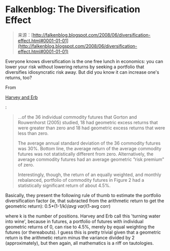 <!--yml
category: 未分类
date: 2024-05-12 23:14:03
-->

# Falkenblog: The Diversification Effect

> 来源：[http://falkenblog.blogspot.com/2008/06/diversification-effect.html#0001-01-01](http://falkenblog.blogspot.com/2008/06/diversification-effect.html#0001-01-01)

Everyone knows diversification is the one free lunch in economics: you can lower your risk without lowering returns by seeking a portfolio that diversifies idiosyncratic risk away. But did you know it can increase one's returns, too?

From

[Harvey and Erb](http://papers.ssrn.com/sol3/papers.cfm?abstract_id=650923)

:

> ...of the 36 individual commodity futures that Gorton and Rouwenhorst (2005) studied, 18 had geometric excess returns that were greater than zero and 18 had geometric excess returns that were less than zero.
> 
> The average annual standard deviation of the 36 commodity futures was 30%. Bottom line, the average return of the average commodity futures was not statistically different from zero. Alternatively, the average commodity futures had an average geometric “risk premium” of zero.
> 
> Interestingly, though, the return of an equally weighted, and monthly rebalanced, portfolio of commodity futures in Figure 2 had a statistically significant return of about 4.5%.

Basically, they present the following rule of thumb to estimate the portfolio diversification factor (ie, that subracted from the arithmetic return to get the geometric return): 0.5*(1-1/k)*(avg var)*(1-avg corr)

where k is the number of positions. Harvey and Erb call this 'turning water into wine', because in futures, a portfolio of futures with individual geometric returns of 0, can rise to 4.5%, merely by equal weighting the futures (or thereabouts). I guess this is pretty trivial given that a geometric return is the arithmetic return minus the variance divided by 2 (approximately), but then again, all mathematics is a riff on tautologies.